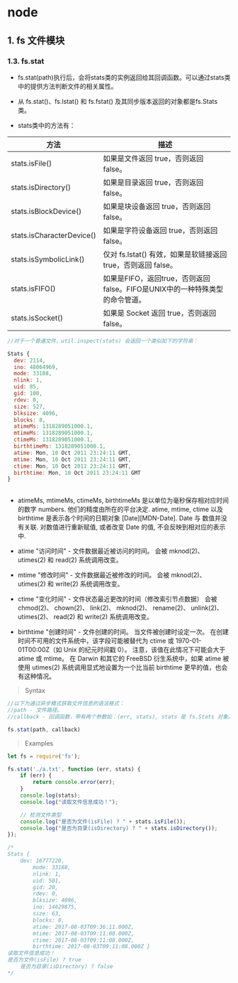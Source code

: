# node

## 1. fs 文件模块

### 1.3. fs.stat

- fs.stat(path)执行后，会将stats类的实例返回给其回调函数。可以通过stats类中的提供方法判断文件的相关属性。

- 从 fs.stat()、fs.lstat() 和 fs.fstat() 及其同步版本返回的对象都是fs.Stats 类。
  
- stats类中的方法有：

|方法|描述|
|-|-|
|stats.isFile()|如果是文件返回 true，否则返回 false。|
|stats.isDirectory()|如果是目录返回 true，否则返回 false。|
|stats.isBlockDevice()|如果是块设备返回 true，否则返回 false。|
|stats.isCharacterDevice()|如果是字符设备返回 true，否则返回 false。|
|stats.isSymbolicLink()|仅对 fs.lstat() 有效，如果是软链接返回 true，否则返回 false。|
|stats.isFIFO()|如果是FIFO，返回true，否则返回 false。FIFO是UNIX中的一种特殊类型的命令管道。|
|stats.isSocket()|如果是 Socket 返回 true，否则返回 false。|

```js
//对于一个普通文件，util.inspect(stats) 会返回一个类似如下的字符串：

Stats {
  dev: 2114,
  ino: 48064969,
  mode: 33188,
  nlink: 1,
  uid: 85,
  gid: 100,
  rdev: 0,
  size: 527,
  blksize: 4096,
  blocks: 8,
  atimeMs: 1318289051000.1,
  mtimeMs: 1318289051000.1,
  ctimeMs: 1318289051000.1,
  birthtimeMs: 1318289051000.1,
  atime: Mon, 10 Oct 2011 23:24:11 GMT,
  mtime: Mon, 10 Oct 2011 23:24:11 GMT,
  ctime: Mon, 10 Oct 2011 23:24:11 GMT,
  birthtime: Mon, 10 Oct 2011 23:24:11 GMT 
}
  
```
- atimeMs, mtimeMs, ctimeMs, birthtimeMs 是以单位为毫秒保存相对应时间的数字 numbers. 他们的精度由所在的平台决定. atime, mtime, ctime 以及 birthtime 是表示各个时间的日期对象 [Date][MDN-Date]. Date 与 数值并没有关联. 对数值进行重新赋值, 或者改变 Date 的值, 不会反映到相对应的表示中.

- atime "访问时间" - 文件数据最近被访问的时间。 会被 mknod(2)、 utimes(2) 和 read(2) 系统调用改变。

- mtime "修改时间" - 文件数据最近被修改的时间。 会被 mknod(2)、 utimes(2) 和 write(2) 系统调用改变。

- ctime "变化时间" - 文件状态最近更改的时间（修改索引节点数据） 会被 chmod(2)、 chown(2)、 link(2)、 mknod(2)、 rename(2)、 unlink(2)、 utimes(2)、 read(2) 和 write(2) 系统调用改变。

- birthtime "创建时间" - 文件创建的时间。 当文件被创建时设定一次。 在创建时间不可用的文件系统中，该字段可能被替代为 ctime 或 1970-01-01T00:00Z（如 Unix 的纪元时间戳 0）。 注意，该值在此情况下可能会大于 atime 或 mtime。 在 Darwin 和其它的 FreeBSD 衍生系统中，如果 atime 被使用 utimes(2) 系统调用显式地设置为一个比当前 birthtime 更早的值，也会有这种情况。


> Syntax

```js
//以下为通过异步模式获取文件信息的语法格式：
//path - 文件路径。
//callback - 回调函数，带有两个参数如：(err, stats), stats 是 fs.Stats 对象。

fs.stat(path, callback)
```

> Examples

```js
let fs = require('fs');

fs.stat('./a.txt', function (err, stats) {
    if (err) {
        return console.error(err);
    }
    console.log(stats);
    console.log("读取文件信息成功！");

    // 检测文件类型
    console.log("是否为文件(isFile) ? " + stats.isFile());
    console.log("是否为目录(isDirectory) ? " + stats.isDirectory());
});

/*
Stats {
    dev: 16777220,
        mode: 33188,
        nlink: 1,
        uid: 501,
        gid: 20,
        rdev: 0,
        blksize: 4096,
        ino: 14629875,
        size: 63,
        blocks: 8,
        atime: 2017-08-03T09:36:11.000Z,
        mtime: 2017-08-03T09:11:08.000Z,
        ctime: 2017-08-03T09:11:08.000Z,
        birthtime: 2017-08-03T09:11:08.000Z }
读取文件信息成功！
是否为文件(isFile) ? true
    是否为目录(isDirectory) ? false
*/
```
